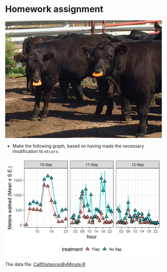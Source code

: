 # Homework assignment

![Spikes](https://github.com/devanmcg/IntroRangeR/blob/master/09_TimeSeriesCounts/WeanySpikes.jpg)

* Make the following graph, based on having made the necessary modification to `mtcars`: 

![Example plot](https://github.com/devanmcg/IntroRangeR/blob/master/09_TimeSeriesCounts/HourlyDistances-1.png)

The data file: 
[CalfDistancesByMinute.R](https://github.com/devanmcg/IntroRangeR/blob/master/data/CalfDistancesByMinute.R)

